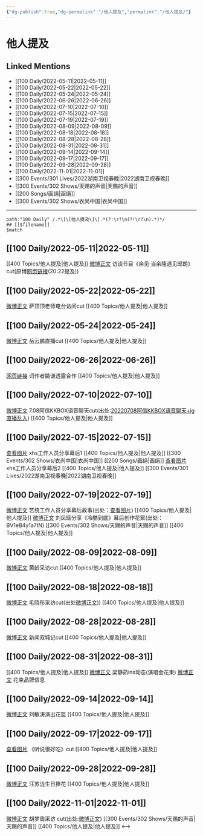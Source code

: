 ```yaml
---
{"dg-publish":true,"dg-permalink":"/他人提及","permalink":"/他人提及/"}
---
```


# 他人提及

## Linked Mentions
- [[100 Daily/2022-05-11\|2022-05-11]]
- [[100 Daily/2022-05-22\|2022-05-22]]
- [[100 Daily/2022-05-24\|2022-05-24]]
- [[100 Daily/2022-06-26\|2022-06-26]]
- [[100 Daily/2022-07-10\|2022-07-10]]
- [[100 Daily/2022-07-15\|2022-07-15]]
- [[100 Daily/2022-07-19\|2022-07-19]]
- [[100 Daily/2022-08-09\|2022-08-09]]
- [[100 Daily/2022-08-18\|2022-08-18]]
- [[100 Daily/2022-08-28\|2022-08-28]]
- [[100 Daily/2022-08-31\|2022-08-31]]
- [[100 Daily/2022-09-14\|2022-09-14]]
- [[100 Daily/2022-09-17\|2022-09-17]]
- [[100 Daily/2022-09-28\|2022-09-28]]
- [[100 Daily/2022-11-01\|2022-11-01]]
- [[300 Events/301 Lives/2022湖南卫视春晚\|2022湖南卫视春晚]]
- [[300 Events/302 Shows/天赐的声音\|天赐的声音]]
- [[200 Songs/画绢\|画绢]]
- [[300 Events/302 Shows/衣尚中国\|衣尚中国]]


---

```expander
path:"100 Daily" /.*\[\[他人提及\]\].*(?:\r?\n(?!\r?\n).*)*/
## [[$filename]]
$match
```
## [[100 Daily/2022-05-11\|2022-05-11]]
[[400 Topics/他人提及\|他人提及]]
[微博正文](https://m.weibo.cn/7417020441/4768043836378574) 访谈节目《余见·当余隆遇见郎朗》cut(原博[网页链接](https://t.cn/A6Xta1EJ)(20:22提及))
## [[100 Daily/2022-05-22\|2022-05-22]]
[微博正文](https://m.weibo.cn/5694132647/4770331104116930) [](https://m.weibo.cn/6838541957/4771862624078162) 萨顶顶老师电台访问cut [[400 Topics/他人提及\|他人提及]]
## [[100 Daily/2022-05-24\|2022-05-24]]
[微博正文](https://m.weibo.cn/7334932963/4772640138466071) 岳云鹏直播cut [[400 Topics/他人提及\|他人提及]]
## [[100 Daily/2022-06-26\|2022-06-26]]
[网页链接](https://weibo.cn/sinaurl?u=http%3A%2F%2Fxhslink.com%2FdNGHYh) 词作者姚谦透露合作 [[400 Topics/他人提及\|他人提及]]
## [[100 Daily/2022-07-10\|2022-07-10]]
[微博正文](https://weibo.com/7495641082/LBE5WrB7V) 7.08阿信KKBOX语音聊天cut(出处:[20220708阿信KKBOX语音聊天+ig直播乱入](https://weibo.cn/sinaurl?u=https%3A%2F%2Fwww.bilibili.com%2Fvideo%2FBV1tf4y1d7WD)) [[400 Topics/他人提及\|他人提及]]

## [[100 Daily/2022-07-15\|2022-07-15]]
[查看图片](https://wx4.sinaimg.cn/large/0088n2Pggy1h480eh6rx4j30qk1b942t.jpg) xhs工作人员分享幕后1 [[400 Topics/他人提及\|他人提及]] [[300 Events/302 Shows/衣尚中国\|衣尚中国]] [[200 Songs/画绢\|画绢]]
[查看图片](https://wx2.sinaimg.cn/large/0088n2Pggy1h4808o2prbj30qk1b9q6a.jpg) xhs工作人员分享幕后2 [[400 Topics/他人提及\|他人提及]] [[300 Events/301 Lives/2022湖南卫视春晚\|2022湖南卫视春晚]]
## [[100 Daily/2022-07-19\|2022-07-19]]
[微博正文](https://m.weibo.cn/7495641082/4792904738933519) 艺统工作人员分享幕后故事(出处：[查看图片](https://wx4.sinaimg.cn/large/6eb293b4gy1h4cmmb1r35j20qk1b9k83.jpg)) [[400 Topics/他人提及\|他人提及]]
[微博正文](https://weibo.com/2891278372/LD0cNkCGX) 刘凤瑶分享《冷酷到底》幕后创作花絮(出处：BV1eB4y1a7tN) [[300 Events/302 Shows/天赐的声音\|天赐的声音]] [[400 Topics/他人提及\|他人提及]]
## [[100 Daily/2022-08-09\|2022-08-09]]
[微博正文](https://weibo.com/detail/4800337985146480) 黄龄采访cut [[400 Topics/他人提及\|他人提及]]

## [[100 Daily/2022-08-18\|2022-08-18]]
[微博正文](https://m.weibo.cn/5291824241/4803842280263835) 毛晓彤采访cut(出处[微博正文](https://m.weibo.cn/6224077067/4803833228953578))) [[400 Topics/他人提及\|他人提及]]
## [[100 Daily/2022-08-28\|2022-08-28]]
[微博正文](https://weibo.com/detail/4807410243602453) 新闻双城记cut [[400 Topics/他人提及\|他人提及]]
## [[100 Daily/2022-08-31\|2022-08-31]]
[[400 Topics/他人提及\|他人提及]]
[微博正文](https://m.weibo.cn/7742122855/4808569813993031) 梁静茹ins动态(演唱会花束)
[微博正文](https://m.weibo.cn/6203707754/4807850787867495) 花束品牌信息
## [[100 Daily/2022-09-14\|2022-09-14]]
[微博正文](https://m.weibo.cn/1323156534/4813649333457623) 刘敏涛演出花篮 [[400 Topics/他人提及\|他人提及]]
## [[100 Daily/2022-09-17\|2022-09-17]]
[查看图片](https://wx2.sinaimg.cn/large/0088n2Pggy1h6a0kka78uj30u01hd3zt.jpg) 《听说很好吃》cut [[400 Topics/他人提及\|他人提及]]
## [[100 Daily/2022-09-28\|2022-09-28]]
[微博正文](http://weibo.com/1625646585/M7RHLBLLO) 汪苏泷生日捧花 [[400 Topics/他人提及\|他人提及]]
## [[100 Daily/2022-11-01\|2022-11-01]]
[微博正文](http://weibo.com/3246571812/McZlNsXJZ) 胡梦周采访 cut(出处:[微博正文](http://weibo.com/7505998751/M6Yhx1pew)) [[300 Events/302 Shows/天赐的声音\|天赐的声音]] [[400 Topics/他人提及\|他人提及]]
<-->